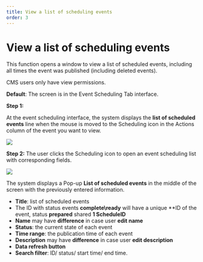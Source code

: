 ```yaml
---
title: View a list of scheduling events
order: 3
---
```


# View a list of scheduling events

This function opens a window to view a list of scheduled events, including all times the event was published (including deleted events).

CMS users only have view permissions.

**Default**: The screen is in the Event Scheduling Tab interface.

**Step 1:**

At the event scheduling interface, the system displays the **list of scheduled events** line when the mouse is moved to the Scheduling icon in the Actions column of the event you want to view.

![](/images/lrm/icon/icon_schedule.png)

**Step 2:** The user clicks the Scheduling icon to open an event scheduling list with corresponding fields.

![](/images/lrm/icon/icon_schedule.png)

The system displays a Pop-up **List of scheduled events** in the middle of the screen with the previously entered information.

- **Title**: list of scheduled events
- The ID with status events **complete\ready** will have a unique \*\*ID of the event, status **prepared** shared **1 ScheduleID**
- **Name** may have **difference** in case user **edit name**
- **Status**: the current state of each event
- **Time range**: the publication time of each event
- **Description** may have **difference** in case user **edit description**
- **Data refresh button**
- **Search filter**: ID/ status/ start time/ end time.
